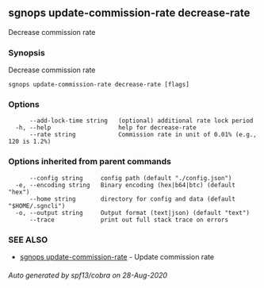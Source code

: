## sgnops update-commission-rate decrease-rate

Decrease commission rate

### Synopsis

Decrease commission rate

```
sgnops update-commission-rate decrease-rate [flags]
```

### Options

```
      --add-lock-time string   (optional) additional rate lock period
  -h, --help                   help for decrease-rate
      --rate string            Commission rate in unit of 0.01% (e.g., 120 is 1.2%)
```

### Options inherited from parent commands

```
      --config string     config path (default "./config.json")
  -e, --encoding string   Binary encoding (hex|b64|btc) (default "hex")
      --home string       directory for config and data (default "$HOME/.sgncli")
  -o, --output string     Output format (text|json) (default "text")
      --trace             print out full stack trace on errors
```

### SEE ALSO

* [sgnops update-commission-rate](sgnops_update-commission-rate.md)	 - Update commission rate

###### Auto generated by spf13/cobra on 28-Aug-2020
